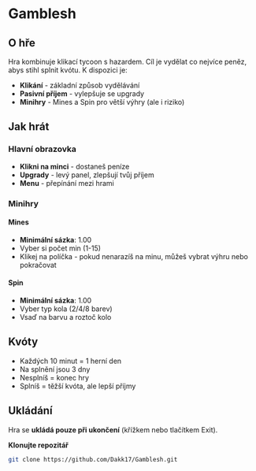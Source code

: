 # Gamblesh

## O hře
Hra kombinuje klikací tycoon s hazardem. Cíl je vydělat co nejvíce peněz, abys stihl splnit kvótu. K dispozici je:

- **Klikání** - základní způsob vydělávání
- **Pasivní příjem** - vylepšuje se upgrady
- **Minihry** - Mines a Spin pro větší výhry (ale i riziko)

## Jak hrát

### Hlavní obrazovka
- **Klikni na minci** - dostaneš peníze
- **Upgrady** - levý panel, zlepšují tvůj příjem
- **Menu** - přepínání mezi hrami

### Minihry

#### Mines
- **Minimální sázka**: 1.00
- Vyber si počet min (1-15)
- Klikej na políčka - pokud nenarazíš na minu, můžeš vybrat výhru nebo pokračovat

#### Spin
- **Minimální sázka**: 1.00
- Vyber typ kola (2/4/8 barev)
- Vsaď na barvu a roztoč kolo

## Kvóty
- Každých 10 minut = 1 herní den
- Na splnění jsou 3 dny
- Nesplníš = konec hry
- Splníš = těžší kvóta, ale lepší příjmy

## Ukládání
Hra se **ukládá pouze při ukončení** (křížkem nebo tlačítkem Exit).

**Klonujte repozitář**
   ```bash
   git clone https://github.com/Dakk17/Gamblesh.git
